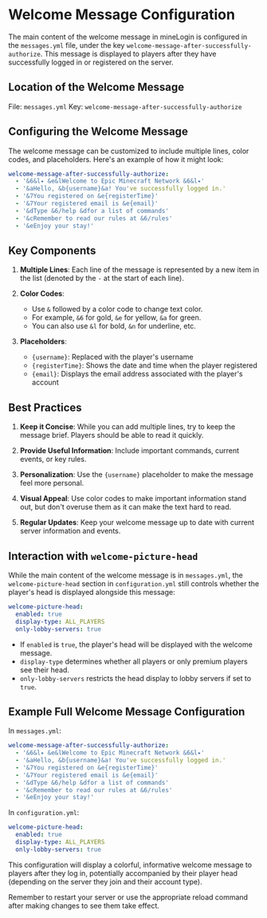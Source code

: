# Welcome Message Configuration

The main content of the welcome message in mineLogin is configured in the `messages.yml` file, under the key `welcome-message-after-successfully-authorize`. This message is displayed to players after they have successfully logged in or registered on the server.

## Location of the Welcome Message

File: `messages.yml`
Key: `welcome-message-after-successfully-authorize`

## Configuring the Welcome Message

The welcome message can be customized to include multiple lines, color codes, and placeholders. Here's an example of how it might look:

```yaml
welcome-message-after-successfully-authorize:
  - '&6&l✦ &e&lWelcome to Epic Minecraft Network &6&l✦'
  - '&aHello, &b{username}&a! You've successfully logged in.'
  - '&7You registered on &e{registerTime}'
  - '&7Your registered email is &e{email}'
  - '&dType &6/help &dfor a list of commands'
  - '&cRemember to read our rules at &6/rules'
  - '&eEnjoy your stay!'
```

## Key Components

1. **Multiple Lines**: Each line of the message is represented by a new item in the list (denoted by the `-` at the start of each line).

2. **Color Codes**:
    - Use `&` followed by a color code to change text color.
    - For example, `&6` for gold, `&e` for yellow, `&a` for green.
    - You can also use `&l` for bold, `&n` for underline, etc.

3. **Placeholders**:
    - `{username}`: Replaced with the player's username
    - `{registerTime}`: Shows the date and time when the player registered
    - `{email}`: Displays the email address associated with the player's account

## Best Practices

1. **Keep it Concise**: While you can add multiple lines, try to keep the message brief. Players should be able to read it quickly.

2. **Provide Useful Information**: Include important commands, current events, or key rules.

3. **Personalization**: Use the `{username}` placeholder to make the message feel more personal.

4. **Visual Appeal**: Use color codes to make important information stand out, but don't overuse them as it can make the text hard to read.

5. **Regular Updates**: Keep your welcome message up to date with current server information and events.

## Interaction with `welcome-picture-head`

While the main content of the welcome message is in `messages.yml`, the `welcome-picture-head` section in `configuration.yml` still controls whether the player's head is displayed alongside this message:

```yaml
welcome-picture-head:
  enabled: true
  display-type: ALL_PLAYERS
  only-lobby-servers: true
```

- If `enabled` is `true`, the player's head will be displayed with the welcome message.
- `display-type` determines whether all players or only premium players see their head.
- `only-lobby-servers` restricts the head display to lobby servers if set to `true`.

## Example Full Welcome Message Configuration

In `messages.yml`:
```yaml
welcome-message-after-successfully-authorize:
  - '&6&l✦ &e&lWelcome to Epic Minecraft Network &6&l✦'
  - '&aHello, &b{username}&a! You've successfully logged in.'
  - '&7You registered on &e{registerTime}'
  - '&7Your registered email is &e{email}'
  - '&dType &6/help &dfor a list of commands'
  - '&cRemember to read our rules at &6/rules'
  - '&eEnjoy your stay!'
```

In `configuration.yml`:
```yaml
welcome-picture-head:
  enabled: true
  display-type: ALL_PLAYERS
  only-lobby-servers: true
```

This configuration will display a colorful, informative welcome message to players after they log in, potentially accompanied by their player head (depending on the server they join and their account type).

Remember to restart your server or use the appropriate reload command after making changes to see them take effect.
